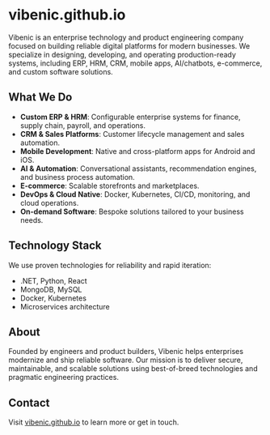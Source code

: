 # vibenic.github.io

Vibenic is an enterprise technology and product engineering company focused on building reliable digital platforms for modern businesses. We specialize in designing, developing, and operating production-ready systems, including ERP, HRM, CRM, mobile apps, AI/chatbots, e-commerce, and custom software solutions.

## What We Do

- **Custom ERP & HRM**: Configurable enterprise systems for finance, supply chain, payroll, and operations.
- **CRM & Sales Platforms**: Customer lifecycle management and sales automation.
- **Mobile Development**: Native and cross-platform apps for Android and iOS.
- **AI & Automation**: Conversational assistants, recommendation engines, and business process automation.
- **E-commerce**: Scalable storefronts and marketplaces.
- **DevOps & Cloud Native**: Docker, Kubernetes, CI/CD, monitoring, and cloud operations.
- **On-demand Software**: Bespoke solutions tailored to your business needs.

## Technology Stack

We use proven technologies for reliability and rapid iteration:
- .NET, Python, React
- MongoDB, MySQL
- Docker, Kubernetes
- Microservices architecture

## About

Founded by engineers and product builders, Vibenic helps enterprises modernize and ship reliable software. Our mission is to deliver secure, maintainable, and scalable solutions using best-of-breed technologies and pragmatic engineering practices.

## Contact

Visit [vibenic.github.io](https://vibenic.github.io) to learn more or get in touch.
